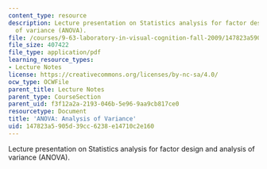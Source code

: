 ```yaml
---
content_type: resource
description: Lecture presentation on Statistics analysis for factor design and analysis
  of variance (ANOVA).
file: /courses/9-63-laboratory-in-visual-cognition-fall-2009/147823a5905d39cc6238e14710c2e160_MIT9_63F09_lec10.pdf
file_size: 407422
file_type: application/pdf
learning_resource_types:
- Lecture Notes
license: https://creativecommons.org/licenses/by-nc-sa/4.0/
ocw_type: OCWFile
parent_title: Lecture Notes
parent_type: CourseSection
parent_uid: f3f12a2a-2193-046b-5e96-9aa9cb817ce0
resourcetype: Document
title: 'ANOVA: Analysis of Variance'
uid: 147823a5-905d-39cc-6238-e14710c2e160
---
```

Lecture presentation on Statistics analysis for factor design and analysis of variance (ANOVA).
